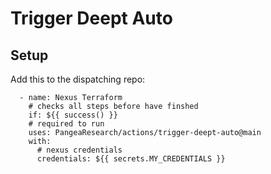 # Trigger Deept Auto

## Setup

Add this to the dispatching repo: 

      - name: Nexus Terraform
        # checks all steps before have finshed
        if: ${{ success() }}
        # required to run
        uses: PangeaResearch/actions/trigger-deept-auto@main
        with:
          # nexus credentials
          credentials: ${{ secrets.MY_CREDENTIALS }}